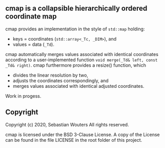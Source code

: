 cmap is a collapsible hierarchically ordered coordinate map
-----------------------------------------------------------
cmap provides an implementation in the style of ```std::map``` holding:

* keys = coordinates (```std::array<_Tc, _DIM>```), and
* values = data (```_Td```).

cmap automatically merges values associated with identical coordinates
according to a user-implemented function
```void merge(_Td& left, const _Td& right)```. cmap furthermore provides
a resize() function, which

* divides the linear resolution by two,
* adjusts the coordinates correspondingly, and
* merges values associated with identical adjusted coordinates.

Work in progess.

Copyright
---------
Copyright (c) 2020, Sebastian Wouters
All rights reserved.

cmap is licensed under the BSD 3-Clause License. A copy of the License
can be found in the file LICENSE in the root folder of this project.

